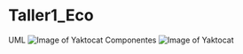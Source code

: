 # Taller1_Eco
UML
![Image of Yaktocat](https://github.com/josebarrios99/Taller1_Eco_Jose_Barrios/blob/master/UML/Jose_Barrios_UML.png)
Componentes
![Image of Yaktocat](https://github.com/josebarrios99/Taller1_Eco_Jose_Barrios/blob/master/UML/Componentes.jpg)
